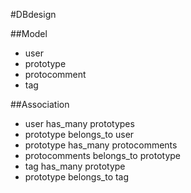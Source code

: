 #DBdesign

##Model
+ user
+ prototype
+ protocomment
+ tag

##Association
+ user has_many prototypes
+ prototype belongs_to user
+ prototype has_many protocomments
+ protocomments belongs_to prototype
+ tag has_many prototype
+ prototype belongs_to tag

